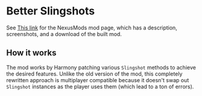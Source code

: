 # Better Slingshots


See [This link](http://www.nexusmods.com/stardewvalley/mods/2067?) for the NexusMods mod page, which has a description, screenshots, and a download of the built mod.

## How it works

The mod works by Harmony patching various `Slingshot` methods to achieve the desired features. Unlike the old version of the mod, this completely rewritten approach is multiplayer compatible because it doesn't swap out `Slingshot` instances as the player uses them (which lead to a ton of errors).